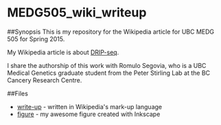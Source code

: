 # MEDG505_wiki_writeup

##Synopsis
This is my repository for the Wikipedia article for UBC MEDG 505 for Spring 2015.

My Wikipedia article is about [DRIP-seq](https://en.wikipedia.org/wiki/Draft:DRIP-seq).

I share the authorship of this work with Romulo Segovia, who is a UBC Medical Genetics graduate student from the Peter Stirling Lab at the BC Cancery Research Centre.

##Files
* [write-up](drip_seq.txt) - written in Wikipedia's mark-up language
* [figure](drip_seq_work_flow.svg) - my awesome figure created with Inkscape
